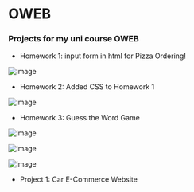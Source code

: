 # OWEB
### Projects for my uni course OWEB 

- Homework 1: input form in html for Pizza Ordering!
  
![image](https://github.com/user-attachments/assets/5e42a9dd-047b-40dd-b638-36930244ec87)

- Homework 2: Added CSS to Homework 1

![image](https://github.com/user-attachments/assets/5312a559-026e-40a9-b685-e03bd461ac78)

- Homework 3: Guess the Word Game

![image](https://github.com/user-attachments/assets/7de70f2b-e436-42d4-9c9e-ffac947a070a)

![image](https://github.com/user-attachments/assets/d2a4c53b-42b7-43ca-a3da-f0e95741c6a7)

![image](https://github.com/user-attachments/assets/8d66f057-70ae-4dcb-9f32-be2f39d21e3e)

- Project 1: Car E-Commerce Website

  
